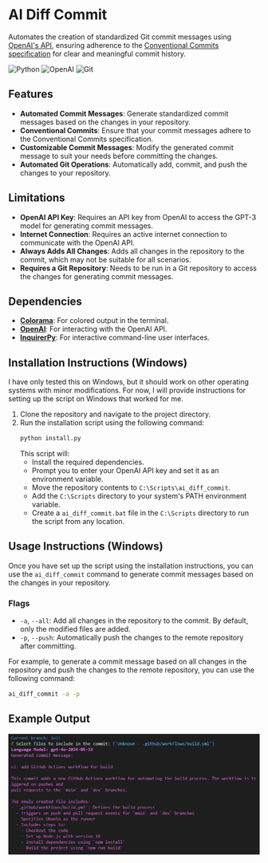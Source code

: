 # AI Diff Commit

Automates the creation of standardized Git commit messages using [OpenAI's API](https://platform.openai.com/docs/), ensuring adherence to the [Conventional Commits specification](https://www.conventionalcommits.org/en/v1.0.0/) for clear and meaningful commit history.

![Python](https://img.shields.io/badge/python-3670A0?style=for-the-badge&logo=python&logoColor=ffdd54)
![OpenAI](https://img.shields.io/badge/OpenAI-00A79D?style=for-the-badge&logo=openai&logoColor=white)
![Git](https://img.shields.io/badge/Git-F05032?style=for-the-badge&logo=git&logoColor=white)

## Features

- **Automated Commit Messages**: Generate standardized commit messages based on the changes in your repository.
- **Conventional Commits**: Ensure that your commit messages adhere to the Conventional Commits specification.
- **Customizable Commit Messages**: Modify the generated commit message to suit your needs before committing the changes.
- **Automated Git Operations**: Automatically add, commit, and push the changes to your repository.

## Limitations

- **OpenAI API Key**: Requires an API key from OpenAI to access the GPT-3 model for generating commit messages.
- **Internet Connection**: Requires an active internet connection to communicate with the OpenAI API.
- **Always Adds All Changes**: Adds all changes in the repository to the commit, which may not be suitable for all scenarios.
- **Requires a Git Repository**: Needs to be run in a Git repository to access the changes for generating commit messages.

## Dependencies

- [**Colorama**](https://pypi.org/project/colorama/): For colored output in the terminal.
- [**OpenAI**](https://pypi.org/project/openai/): For interacting with the OpenAI API.
- [**InquirerPy**](https://pypi.org/project/InquirerPy/): For interactive command-line user interfaces.

## Installation Instructions (Windows)

I have only tested this on Windows, but it should work on other operating systems with minor modifications. For now, I will provide instructions for setting up the script on Windows that worked for me.

1. Clone the repository and navigate to the project directory.
2. Run the installation script using the following command:
    ```bash
    python install.py
    ```
   This script will:
   - Install the required dependencies.
   - Prompt you to enter your OpenAI API key and set it as an environment variable.
   - Move the repository contents to `C:\Scripts\ai_diff_commit`.
   - Add the `C:\Scripts` directory to your system's PATH environment variable.
   - Create a `ai_diff_commit.bat` file in the `C:\Scripts` directory to run the script from any location.


## Usage Instructions (Windows)

Once you have set up the script using the installation instructions, you can use the `ai_diff_commit` command to generate commit messages based on the changes in your repository.

### Flags

- `-a`, `--all`: Add all changes in the repository to the commit. By default, only the modified files are added.
- `-p`, `--push`: Automatically push the changes to the remote repository after committing.

For example, to generate a commit message based on all changes in the repository and push the changes to the remote repository, you can use the following command:

```bash
ai_diff_commit -a -p
```

## Example Output

![Sample Output](lib/screenshots/output.png)